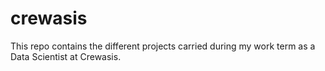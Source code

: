 # crewasis
This repo contains the different projects carried during my work term as a Data Scientist at Crewasis. 
